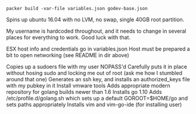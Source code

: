 `packer build -var-file variables.json godev-base.json`

Spins up ubuntu 16.04 with no LVM, no swap, single 40GB root partition.

My username is hardcoded throughout, and it needs to change in several places for everything to work.  Good luck with that.

ESX host info and credentials go in variables.json
Host must be prepared a bit to open networking (see README in dir above)

Copies up a sudoers file with my user NOPASS'd
Carefully puts it in place without hosing sudo and locking me out of root (ask me how I stumbled around that one)
Generates an ssh key, and installs an authorized_keys file with my pubkey in it
Install vmware tools
Adds appropriate modern repository for golang builds newer than 1.6 
Installs go 1.10
Adds /etc/profile.d/golang.sh which sets up a default GOROOT=$HOME/go and sets paths appropriately
Installs vim and vim-go-ide (for installing user)



